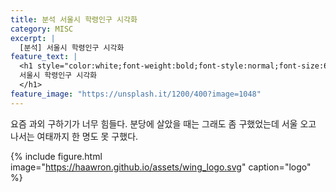 ```yaml
---
title: 분석 서울시 학령인구 시각화
category: MISC
excerpt: |
  [분석] 서울시 학령인구 시각화
feature_text: |
  <h1 style="color:white;font-weight:bold;font-style:normal;font-size:66px">
  서울시 학령인구 시각화
  </h1>
feature_image: "https://unsplash.it/1200/400?image=1048"
---
```


요즘 과외 구하기가 너무 힘들다. 분당에 살았을 때는 그래도 좀 구했었는데 서울 오고 나서는 여태까지 한 명도
못 구했다.

{% include figure.html image="https://haawron.github.io/assets/wing_logo.svg" caption="logo" %}
